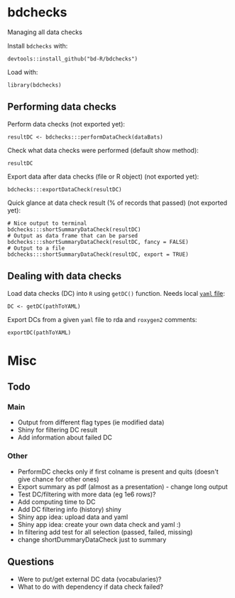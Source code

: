 # bdchecks
Managing all data checks

Install `bdchecks` with: 

    devtools::install_github("bd-R/bdchecks")

Load with:
    
    library(bdchecks)


## Performing data checks

Perform data checks (not exported yet):

    resultDC <- bdchecks:::performDataCheck(dataBats)

Check what data checks were performed (default show method):

    resultDC

Export data after data checks (file or R object) (not exported yet):  

    bdchecks:::exportDataCheck(resultDC)

Quick glance at data check result (% of records that passed) (not exported yet):  

    # Nice output to terminal
    bdchecks:::shortSummaryDataCheck(resultDC)
    # Output as data frame that can be parsed
    bdchecks:::shortSummaryDataCheck(resultDC, fancy = FALSE)
    # Output to a file
    bdchecks:::shortSummaryDataCheck(resultDC, export = TRUE)


## Dealing with data checks

Load data checks (DC) into `R` using `getDC()` function. Needs local [`yaml` file](http://raw.githubusercontent.com/bd-R/bdchecks/master/data/DCtest.yaml):

    DC <- getDC(pathToYAML)

Export DCs from a given `yaml` file to rda and `roxygen2` comments:

    exportDC(pathToYAML)

# Misc

## Todo

### Main
- Output from different flag types (ie modified data)  
- Shiny for filtering DC result  
- Add information about failed DC  

### Other
- PerformDC checks only if first colname is present and quits (doesn't give chance for other ones)   
- Export summary as pdf (almost as a presentation) - change long output  
- Test DC/filtering with more data (eg 1e6 rows)?   
- Add computing time to DC  
- Add DC filtering info (history) shiny     
- Shiny app idea: upload data and yaml   
- Shiny app idea: create your own data check and yaml :)  
- In filtering add test for all selection (passed, failed, missing)  
- change shortDummaryDataCheck just to summary

## Questions
- Were to put/get external DC data (vocabularies)?   
- What to do with dependency if data check failed?  